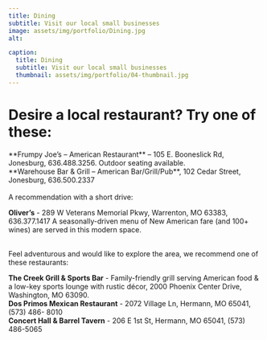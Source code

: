 ```yaml
---
title: Dining
subtitle: Visit our local small businesses
image: assets/img/portfolio/Dining.jpg
alt: 

caption:
  title: Dining
  subtitle: Visit our local small businesses
  thumbnail: assets/img/portfolio/04-thumbnail.jpg
---
```

<h1>Desire a local restaurant? Try one of these:</h1>
**Frumpy Joe’s – American Restaurant** – 105 E. Booneslick Rd, Jonesburg,
636.488.3256. Outdoor seating available.<br>
**Warehouse Bar & Grill – American Bar/Grill/Pub**, 102 Cedar Street, Jonesburg,
636.500.2337
<br><br>
A recommendation with a short drive:

**Oliver’s** - 289 W Veterans Memorial Pkwy, Warrenton, MO 63383, 636.377.1417
A seasonally-driven menu of New American fare (and 100+ wines) are served in this
modern space.<br><br>

Feel adventurous and would like to explore the area, we
recommend one of these restaurants:

**The Creek Grill & Sports Bar** - Family-friendly grill serving American food &amp; a low-key
sports lounge with rustic décor, 2000 Phoenix Center Drive, Washington, MO 63090.<br>
**Dos Primos Mexican Restaurant** - 2072 Village Ln, Hermann, MO 65041, (573) 486-
8010<br>
**Concert Hall &amp; Barrel Tavern** - 206 E 1st St, Hermann, MO 65041, (573) 486-5065

